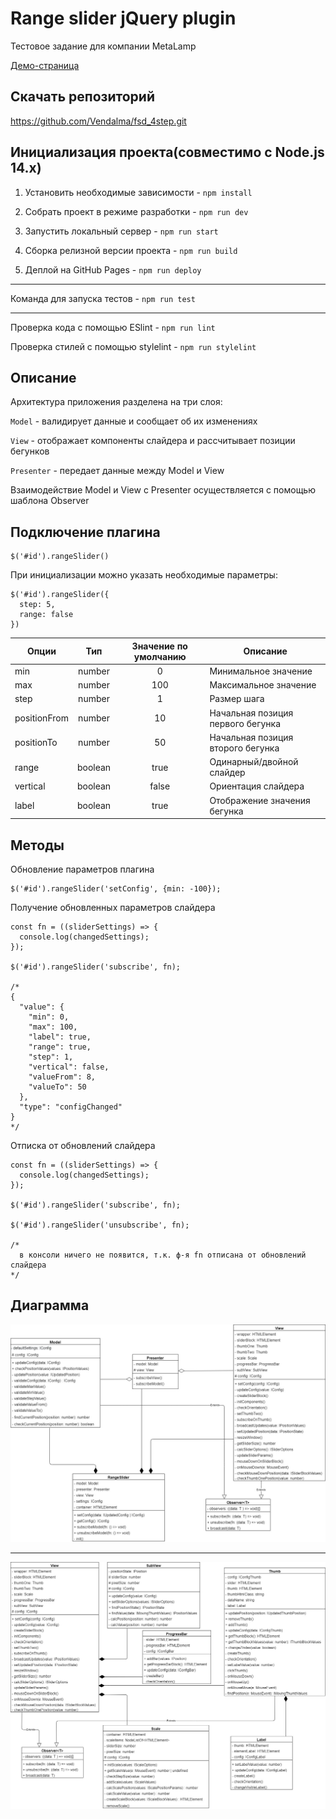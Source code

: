 # Range slider jQuery plugin

Тестовое задание для компании MetaLamp

[Демо-страница](https://vendalma.github.io/fsd_4step/)

## Скачать репозиторий

https://github.com/Vendalma/fsd_4step.git

## Инициализация проекта(совместимо с Node.js 14.x)

1. Установить необходимые зависимости - `npm install`

2. Собрать проект в режиме разработки - `npm run dev`

3. Запустить локальный сервер - `npm run start`

4. Сборка релизной версии проекта - `npm run build`

5. Деплой на GitHub Pages - `npm run deploy`

---

Команда для запуска тестов - `npm run test`

---

Проверка кода с помощью ESlint - `npm run lint`

Проверка стилей с помощью stylelint - `npm run stylelint`

## Описание

Архитектура приложения разделена на три слоя:

`Model` - валидирует данные и сообщает об их изменениях

`View` - отображает компоненты слайдера и рассчитывает позиции бегунков

`Presenter` - передает данные между Model и View

Взаимодействие Model и View c Presenter осуществляется с помощью шаблона Observer

## Подключение плагина

```
$('#id').rangeSlider()
```

При инициализации можно указать необходимые параметры:

```
$('#id').rangeSlider({
  step: 5,
  range: false
})
```

| Опции        |   Тип   | Значение по умолчанию | Описание                          |
| ------------ | :-----: | :-------------------: | --------------------------------- |
| min          | number  |           0           | Минимальное значение              |
| max          | number  |          100          | Максимальное значение             |
| step         | number  |           1           | Размер шага                       |
| positionFrom | number  |          10           | Начальная позиция первого бегунка |
| positionTo   | number  |          50           | Начальная позиция второго бегунка |
| range        | boolean |         true          | Одинарный/двойной слайдер         |
| vertical     | boolean |         false         | Ориентация слайдера               |
| label        | boolean |         true          | Отображение значения бегунка      |

## Методы

Обновление параметров плагина

```
$('#id').rangeSlider('setConfig', {min: -100});
```

Получение обновленных параметров слайдера

```
const fn = ((sliderSettings) => {
  console.log(changedSettings);
});

$('#id').rangeSlider('subscribe', fn);

/*
{
  "value": {
    "min": 0,
    "max": 100,
    "label": true,
    "range": true,
    "step": 1,
    "vertical": false,
    "valueFrom": 8,
    "valueTo": 50
  },
  "type": "configChanged"
}
*/
```

Отписка от обновлений слайдера

```
const fn = ((sliderSettings) => {
  console.log(changedSettings);
});

$('#id').rangeSlider('subscribe', fn);

$('#id').rangeSlider('unsubscribe', fn);

/*
  в консоли ничего не появится, т.к. ф-я fn отписана от обновлений слайдера
*/
```

## Диаграмма

![alt text](uml/uml1.jpg)

---

![alt text](uml/uml2.jpg)
